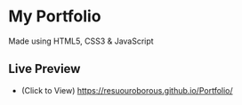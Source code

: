 # My Portfolio
Made using HTML5, CSS3 & JavaScript

## Live Preview
- (Click to View) https://resuouroborous.github.io/Portfolio/
